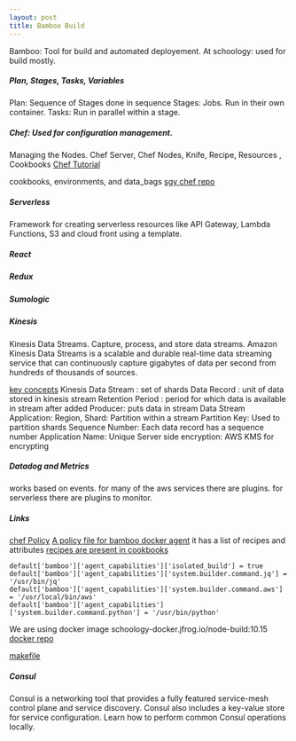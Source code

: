 ```yaml
---
layout: post
title: Bamboo Build 
---
```


Bamboo: Tool for build and automated deployement. 
At schoology: used for build mostly. 

##### Plan, Stages, Tasks, Variables  
Plan: Sequence of Stages done in sequence 
Stages: Jobs. Run in their own container. 
Tasks: Run in parallel within a stage.

##### Chef: Used for configuration management. 
Managing the Nodes. Chef Server, Chef Nodes, Knife, Recipe, Resources
, Cookbooks 
[Chef Tutorial](https://www.tutorialspoint.com/chef/chef_overview.htm)

cookbooks, environments, and data_bags
[sgy chef repo](https://bitbucket.schoologize.com/projects/SYS/repos/chef-repo/browse)

##### Serverless
Framework for creating serverless resources like API Gateway, Lambda Functions, 
S3 and cloud front using a template.

##### React 


##### Redux 

##### Sumologic

##### Kinesis 
Kinesis Data Streams. Capture, process, and store data streams. 
Amazon Kinesis Data Streams is a scalable and durable real-time data 
streaming service that can continuously capture gigabytes of data per 
second from hundreds of thousands of sources. 

[key concepts](https://docs.aws.amazon.com/streams/latest/dev/key-concepts.html)
Kinesis Data Stream : set of shards 
Data Record : unit of data stored in kinesis stream 
Retention Period : period for which data is available in stream after added 
Producer: puts data in stream
Data Stream Application: Region,
Shard: Partition within a stream 
Partition Key: Used to partition shards
Sequence Number: Each data record has a sequence number
Application Name: Unique
Server side encryption: AWS KMS for encrypting


##### Datadog and Metrics 
works based on events. for many of the aws services there are plugins. 
for serverless there are plugins to monitor. 


##### Links 
[chef Policy](https://bitbucket.schoologize.com/projects/SYS/repos/chef-policies/browse)
[A policy file for bamboo docker agent](https://bitbucket.schoologize.com/projects/SYS/repos/chef-policies/browse/bamboo-docker-agent/Policyfile.rb)
it has a list of recipes and attributes
[recipes are present in cookbooks](https://bitbucket.schoologize.com/projects/SYS/repos/chef-repo/browse/cookbooks)
```
default['bamboo']['agent_capabilities']['isolated_build'] = true
default['bamboo']['agent_capabilities']['system.builder.command.jq'] = '/usr/bin/jq'
default['bamboo']['agent_capabilities']['system.builder.command.aws'] = '/usr/local/bin/aws'
default['bamboo']['agent_capabilities']['system.builder.command.python'] = '/usr/bin/python'
```

We are using docker image schoology-docker.jfrog.io/node-build:10.15
[docker repo](https://bitbucket.schoologize.com/projects/DKR/repos/node-build/browse)

[makefile](https://bitbucket.schoologize.com/projects/APP/repos/msft-teams/browse/Makefile#22)

##### Consul
Consul is a networking tool that provides a fully featured 
service-mesh control plane and service discovery. 
Consul also includes a key-value store for service configuration. 
Learn how to perform common Consul operations locally.